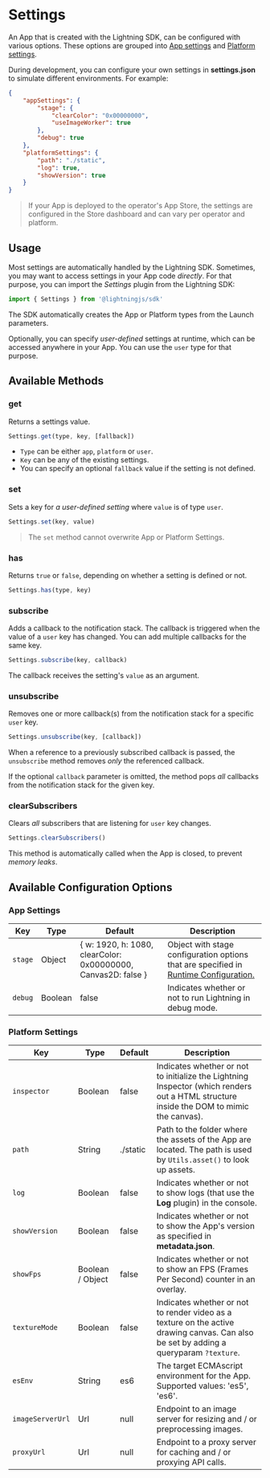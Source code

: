 # Settings

An App that is created with the Lightning SDK, can be configured with various options. These options are grouped into [App settings](#app-settings) and [Platform settings](#platform-settings).

During development, you can configure your own settings in **settings.json**  to simulate different environments. For example:

```json
{
    "appSettings": {
        "stage": {
            "clearColor": "0x00000000",
            "useImageWorker": true
        },
        "debug": true
    },
    "platformSettings": {
        "path": "./static",
        "log": true,
        "showVersion": true
    }
}
```

> If your App is deployed to the operator's App Store, the settings are configured in the Store dashboard and can vary per operator and platform.

## Usage

Most settings are automatically handled by the Lightning SDK. Sometimes, you may want to access settings in your App code *directly*. For that purpose, you can import the *Settings* plugin from the Lightning SDK:

```js
import { Settings } from '@lightningjs/sdk'
```

The SDK automatically creates the App or Platform types from the Launch parameters.

Optionally, you can specify *user-defined* settings at runtime, which can be accessed anywhere in your App. You can use the `user` type for that purpose.

## Available Methods

### get

Returns a settings value.

```js
Settings.get(type, key, [fallback])
```

* `Type` can be either `app`, `platform` or `user`.
* `Key` can be any of the existing settings.
* You can specify an optional `fallback` value if the setting is not defined.

### set

Sets a key for *a user-defined setting* where  `value` is of type `user`.

```js
Settings.set(key, value)
```

> The `set` method cannot overwrite App or Platform Settings.

### has

Returns `true` or `false`, depending on whether a setting is defined or not.

```js
Settings.has(type, key)
```

### subscribe

Adds a callback to the notification stack. The callback is triggered when the value of a `user` key has changed. You can add multiple callbacks for the same key.

```js
Settings.subscribe(key, callback)
```

The callback receives the setting's `value` as an argument.

### unsubscribe

Removes one or more callback(s) from the notification stack for a specific `user` key.

```js
Settings.unsubscribe(key, [callback])
```

When a reference to a previously subscribed callback is passed, the `unsubscribe` method removes *only* the referenced callback.

If the optional `callback` parameter is omitted, the method pops *all* callbacks from the notification stack for the given key.

### clearSubscribers

Clears *all* subscribers that are listening for `user` key changes.

```js
Settings.clearSubscribers()
```

This method is automatically called when the App is closed, to prevent *memory leaks*.

## Available Configuration Options

### App Settings

| Key | Type | Default | Description |
|---|---|---|---|
| `stage` | Object | { w: 1920, h: 1080, clearColor: 0x00000000, Canvas2D: false } | Object with stage configuration options that are specified in [Runtime Configuration.](../../lightning-core-reference/RuntimeConfig/index.md#stage-configuration-options) |
| `debug` | Boolean | false | Indicates whether or not to run Lightning in debug mode. |

### Platform Settings

| Key | Type | Default | Description |
|---|---|---|---|
| `inspector` | Boolean | false | Indicates whether or not to initialize the Lightning Inspector (which renders out a HTML structure inside the DOM to mimic the canvas). |
| `path` | String | ./static | Path to the folder where the assets of the App are located. The path is used by  `Utils.asset()` to look up assets. |
| `log` | Boolean | false | Indicates whether or not to show logs  (that use the **Log** plugin) in the console. |
| `showVersion` | Boolean | false | Indicates whether or not to show the App's version as specified in **metadata.json**. |
| `showFps` | Boolean / Object | false | Indicates whether or not to show an FPS (Frames Per Second) counter in an overlay. |
| `textureMode` | Boolean | false | Indicates whether or not to render video as a texture on the active drawing canvas. Can also be set by adding a queryparam `?texture`. |
| `esEnv` | String | es6 | The target ECMAscript environment for the App. Supported values: 'es5', 'es6'. |
| `imageServerUrl` | Url | null | Endpoint to an image server for resizing and / or preprocessing images. |
| `proxyUrl` | Url | null | Endpoint to a proxy server for caching and / or proxying API calls. |
